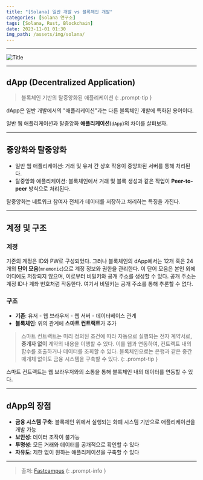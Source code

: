```yaml
---
title: "[Solana] 일반 개발 vs 블록체인 개발"
categories: [Solana 연구소]
tags: [Solana, Rust, Blockchain]
date: 2023-11-01 01:30
img_path: /assets/img/solana/
---
```


---

![Title](solana_title.png)

---

## **dApp (Decentralized Application)**

> 블록체인 기반의 탈중앙화된 애플리케이션
{: .prompt-tip }

dApp은 일반 개발에서의 "애플리케이션"과는 다른 블록체인 개발에 특화된 용어이다.

일반 웹 애플리케이션과 탈중앙화 **애플리케이션**(`dApp`)의 차이를 살펴보자.

---

## **중앙화와 탈중앙화**

- 일반 웹 애플리케이션: 거래 및 유저 간 상호 작용이 중앙화된 서버를 통해 처리된다.
- 탈중앙화 애플리케이션: 블록체인에서 거래 및 블록 생성과 같은 작업이 **Peer-to-peer** 방식으로 처리된다.

탈중앙화는 네트워크 참여자 전체가 데이터를 저장하고 처리하는 특징을 가진다.

---

## **계정 및 구조**

### **계정**

기존의 계정은 ID와 PW로 구성되었다. 그러나 블록체인의 dApp에서는 12개 혹은 24개의 **단어 모음**(`mnemonic`)으로 계정 정보와 권한을 관리한다. 이 단어 모음은 본인 외에 어디에도 저장되지 않으며, 이로부터 비밀키와 공개 주소를 생성할 수 있다. 공개 주소는 계정 ID나 계좌 번호처럼 작동한다. 여기서 비밀키는 공개 주소를 통해 추론할 수 없다.

### **구조**

- **기존**: 유저 - 웹 브라우저 - 웹 서버 - 데이터베이스 관계
- **블록체인**: 위의 관계에 **스마트 컨트랙트**가 추가

> 스마트 컨트랙트는 미리 정의된 조건에 따라 자동으로 실행되는 전자 계약서로, **중개자 없이** 계약의 내용을 이행할 수 있다. 이를 웹과 연동하여, 컨트랙트 내의 함수를 호출하거나 데이터를 조회할 수 있다. 블록체인으로는 은행과 같은 중간 매개체 없이도 금융 시스템을 구축할 수 있다.
{: .prompt-tip }

스마트 컨트랙트는 웹 브라우저와의 소통을 통해 블록체인 내의 데이터를 연동할 수 있다.

---

## **dApp의 장점**

- **금융 시스템 구축**: 블록체인 위에서 실행되는 화폐 시스템 기반으로 애플리케이션을 개발 가능
- **보안성**: 데이터 조작이 불가능
- **투명성**: 모든 거래와 데이터를 공개적으로 확인할 수 있다
- **자유도**: 제한 없이 원하는 애플리케이션을 구축할 수 있다

---

> 출처: [Fastcampus](https://fastcampus.co.kr/dev_online_rustsolana)
{: .prompt-info }

